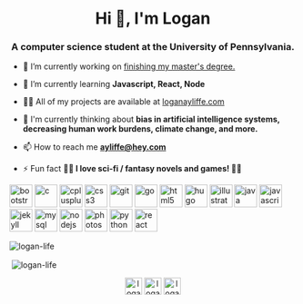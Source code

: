 <h1 align="center">Hi 👋, I'm Logan</h1>
<h3 align="center">A computer science student at the University of Pennsylvania.</h3>



- 🔭 I’m currently working on [finishing my master's degree.](https://www.cis.upenn.edu/graduate/program-offerings/master-of-computer-and-information-technology/requirements/)

- 🌱 I’m currently learning **Javascript, React, Node**

- 👨‍💻 All of my projects are available at [loganayliffe.com](loganayliffe.com)

- 🧠 I'm currently thinking about **bias in artificial intelligence systems, decreasing human work burdens, climate change, and more.**

- 📫 How to reach me **ayliffe@hey.com**

- ⚡ Fun fact **🐉🐉 I love sci-fi / fantasy novels and games! 🐉🐉**

<p align="left"><img src="https://devicons.github.io/devicon/devicon.git/icons/bootstrap/bootstrap-plain.svg" alt="bootstrap" width="40" height="40"/> <img src="https://devicons.github.io/devicon/devicon.git/icons/c/c-original.svg" alt="c" width="40" height="40"/> <img src="https://devicons.github.io/devicon/devicon.git/icons/cplusplus/cplusplus-original.svg" alt="cplusplus" width="40" height="40"/> <img src="https://devicons.github.io/devicon/devicon.git/icons/css3/css3-original-wordmark.svg" alt="css3" width="40" height="40"/> <img src="https://www.vectorlogo.zone/logos/git-scm/git-scm-icon.svg" alt="git" width="40" height="40"/> <img src="https://devicons.github.io/devicon/devicon.git/icons/go/go-original.svg" alt="go" width="40" height="40"/> <img src="https://devicons.github.io/devicon/devicon.git/icons/html5/html5-original-wordmark.svg" alt="html5" width="40" height="40"/> <img src="https://api.iconify.design/logos-hugo.svg" alt="hugo" width="40" height="40"/> <img src="https://www.vectorlogo.zone/logos/adobe_illustrator/adobe_illustrator-icon.svg" alt="illustrator" width="40" height="40"/> <img src="https://devicons.github.io/devicon/devicon.git/icons/java/java-original-wordmark.svg" alt="java" width="40" height="40"/> <img src="https://devicons.github.io/devicon/devicon.git/icons/javascript/javascript-original.svg" alt="javascript" width="40" height="40"/> <img src="https://www.vectorlogo.zone/logos/jekyllrb/jekyllrb-icon.svg" alt="jekyll" width="40" height="40"/> <img src="https://devicons.github.io/devicon/devicon.git/icons/mysql/mysql-original-wordmark.svg" alt="mysql" width="40" height="40"/> <img src="https://devicons.github.io/devicon/devicon.git/icons/nodejs/nodejs-original-wordmark.svg" alt="nodejs" width="40" height="40"/> <img src="https://devicons.github.io/devicon/devicon.git/icons/photoshop/photoshop-plain.svg" alt="photoshop" width="40" height="40"/> <img src="https://devicons.github.io/devicon/devicon.git/icons/python/python-original.svg" alt="python" width="40" height="40"/> <img src="https://devicons.github.io/devicon/devicon.git/icons/react/react-original-wordmark.svg" alt="react" width="40" height="40"/></p>

<p align="left"> <img src="https://komarev.com/ghpvc/?username=logan-life" alt="logan-life" /> </p>
<p>&nbsp;<img align="center" src="https://github-readme-stats.vercel.app/api?username=logan-life&show_icons=true" alt="logan-life" /></p>

<p align="center">
<a href="https://twitter.com/logan_ayliffe" target="blank"><img align="center" src="https://cdn.jsdelivr.net/npm/simple-icons@3.0.1/icons/twitter.svg" alt="logan_ayliffe" height="30" width="30" /></a>
<a href="https://linkedin.com/in/logan-ayliffe" target="blank"><img align="center" src="https://cdn.jsdelivr.net/npm/simple-icons@3.0.1/icons/linkedin.svg" alt="logan-ayliffe" height="30" width="30" /></a>
<a href="https://www.leetcode.com/logan-life" target="blank"><img align="center" src="https://cdn.jsdelivr.net/npm/simple-icons@3.0.1/icons/leetcode.svg" alt="logan-life" height="30" width="30" /></a>
</p>
